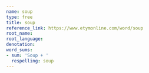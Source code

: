 ```yaml
---
name: soup
type: free
title: soup
reference_link: https://www.etymonline.com/word/soup
root_name: 
root_language: 
denotation: 
word_sums:
- sum: 'Soup + '
  respelling: soup
---
```

